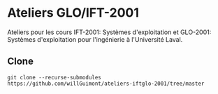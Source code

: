 # Ateliers GLO/IFT-2001

Ateliers pour les cours IFT-2001: Systèmes d'exploitation et GLO-2001: Systèmes d'exploitation pour l'ingénierie à l'Université Laval.

## Clone

```
git clone --recurse-submodules https://github.com/willGuimont/ateliers-iftglo-2001/tree/master
```
